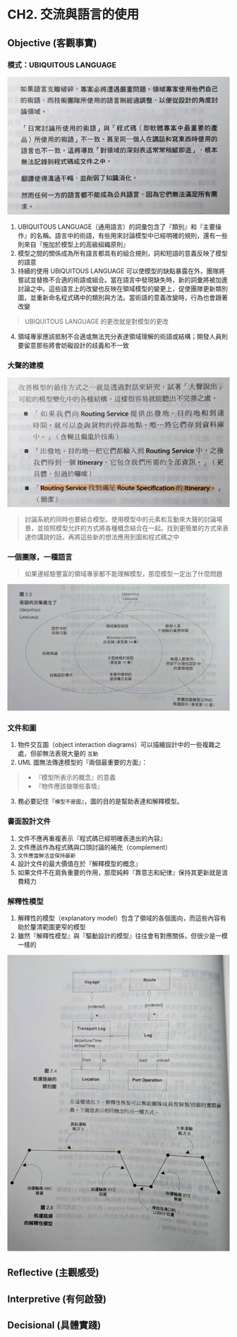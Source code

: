 # CH2. 交流與語言的使用

## Objective (客觀事實)

### 模式：UBIQUITOUS LANGUAGE

![UBIQUITOUS LANGUAGE](./174066_0.jpg?raw=true "UBIQUITOUS LANGUAGE")

1. UBIQUITOUS LANGUAGE（通用語言）的詞彙包含了『類別』和『主要操作』的名稱。語言中的術語，有些用來討論模型中已經明確的規則，還有一些則來自『施加於模型上的高級組織原則』
2. 模型之間的關係成為所有語言都具有的組合規則，詞和短語的意義反映了模型的語意
3. 持續的使用 UBIQUITOUS LANGUAGE 可以使模型的缺點暴露在外，團隊將嘗試並替換不合適的術語或組合。當在語言中發現缺失時，新的詞彙將被加進討論之中。這些語言上的改變也反映在領域模型的變更上，促使團隊更新類別圖，並重新命名程式碼中的類別與方法。當術語的意義改變時，行為也會跟著改變
> UBIQUITOUS LANGUAGE 的更改就是對模型的更改
4. 領域專家應該抵制不合適或無法充分表達領域理解的術語或結構；開發人員則要留意那些將會妨礙設計的歧義和不一致

### 大聲的建模

![超訂-2](./174067_0.jpg?raw=true "超訂-2")

> 討論系統的同時也要結合模型。使用模型中的元素和互動來大聲的討論場景，並按照模型允許的方式將各種概念結合在一起。找到更簡單的方式來表達你講說的話，再將這些新的想法應用到圖和程式碼之中

### 一個團隊，一種語言

> 如果連經驗豐富的領域專家都不能理解模型，那麼模型一定出了什麼問題

![超訂-3](./174068_0.jpg?raw=true "超訂-3")

### 文件和圖

1. 物件交互圖（object interaction diagrams）可以描繪設計中的一些複雜之處，但卻無法表現大量的 `互動`
2. UML 圖無法傳達模型的『兩個最重要的方面』：
> - 『模型所表示的概念』的意義
> - 『物件應該做哪些事情』
3. 務必要記住『`模型不是圖`』，圖的目的是幫助表達和解釋模型。

### 書面設計文件

1. 文件不應再重複表示『程式碼已經明確表達出的內容』
2. 文件應該作為程式碼與口頭討論的補充（complement）
3. `文件應當鮮活並保持最新`
4. 設計文件的最大價值在於『解釋模型的概念』
5. 如果文件不在肩負重要的作用，那麼純粹『靠意志和紀律』保持其更新就是浪費精力
   
### 解釋性模型

1. 解釋性的模型（explanatory model）包含了領域的各個面向，而這些內容有助於釐清範圍更窄的模型
2. 雖然『解釋性模型』與『驅動設計的模型』往往會有對應關係，但很少是一模一樣的

![解釋性模型](./174069_0.jpg?raw=true "解釋性模型")

## Reflective (主觀感受)

## Interpretive (有何啟發)

## Decisional (具體實踐)
